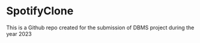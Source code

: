 # SpotifyClone


This is a Github repo created for the submission of DBMS project during the year 2023
